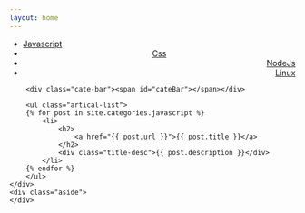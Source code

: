 ```yaml
---
layout: home
---
```


<div class="index-content opinion">
    <div class="section">
        <ul class="artical-cate">
            <li><a href="/"><span>Javascript</span></a></li>
            <li class="on" style="text-align:center"><a href="/css_post"><span>Css</span></a></li>
            <li style="text-align:right"><a href="/nodejs"><span>NodeJs</span></a></li>
            <li style="text-align:right"><a href="/linux"><span>Linux</span></a></li>
        </ul>

        <div class="cate-bar"><span id="cateBar"></span></div>

        <ul class="artical-list">
        {% for post in site.categories.javascript %}
            <li>
                <h2>
                    <a href="{{ post.url }}">{{ post.title }}</a>
                </h2>
                <div class="title-desc">{{ post.description }}</div>
            </li>
        {% endfor %}
        </ul>
    </div>
    <div class="aside">
    </div>
</div>

